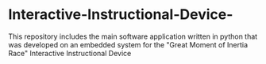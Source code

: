 # Interactive-Instructional-Device-
This repository includes the main software application written in python that was developed on an embedded system for the "Great Moment of Inertia Race" Interactive Instructional Device



